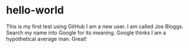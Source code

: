 # hello-world
This is my first test using GitHub
I am a new user.
I am called Joe Bloggs.
Search my name into Google for its meaning.
Google thinks I am a hypothetical average man. Great!

